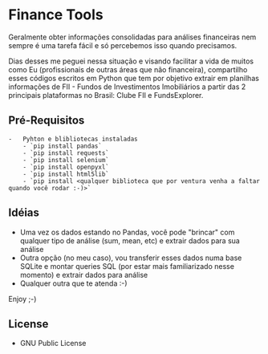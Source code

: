 # Finance Tools
Geralmente obter informações consolidadas para análises financeiras nem sempre é uma tarefa fácil e só percebemos isso quando precisamos.

Dias desses me peguei nessa situação e visando facilitar a vida de muitos como Eu (profissionais de outras áreas que não financeira), compartilho esses códigos escritos em Python que tem por objetivo extrair em planilhas informações de FII - Fundos de Investimentos Imobiliários a partir das 2 principais plataformas no Brasil: Clube FII e FundsExplorer.

## Pré-Requisitos
    -   Pyhton e blibliotecas instaladas
        - `pip install pandas`
        - `pip install requests`
        - `pip install selenium`
        - `pip install openpyxl`
        - `pip install html5lib`
        - `pip install <qualquer biblioteca que por ventura venha a faltar quando você rodar :-)>`

## Idéias
- Uma vez os dados estando no Pandas, você pode "brincar" com qualquer tipo de análise (sum, mean, etc) e extrair dados para sua análise
- Outra opção (no meu caso), vou transferir esses dados numa base SQLite e montar queries SQL (por estar mais familiarizado nesse momento) e extrair dados para análise
- Qualquer outra que te atenda :-)

Enjoy ;-)

## License
- GNU Public License
